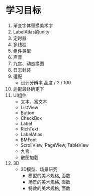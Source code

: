 学习目标
================

1. 渐变字体替换美术字
2. LabelAtlas的unity
3. 定时器
4. 多线程
5. 组件类型
6. 声音
7. 九宫、动态换图
8. 日志封装
9. 适配
    - 设计分辨率    高度 / 2 / 100
10. 适配最终确定下
2. UI组件
    - 文本、富文本
    - ListView
    - Button
    - CheckBox
    - Label
    - RichText
    - LabelAtlas
    - BMFont
    - ScrollView, PageView, TableView
    - 九宫
    - 散图加载
3. 3D
    - 3D模型、场景研究
        - 模型的美术规格, 面数   
        - 场景的美术规格, 面数
        - 特效的美术规格, 面数